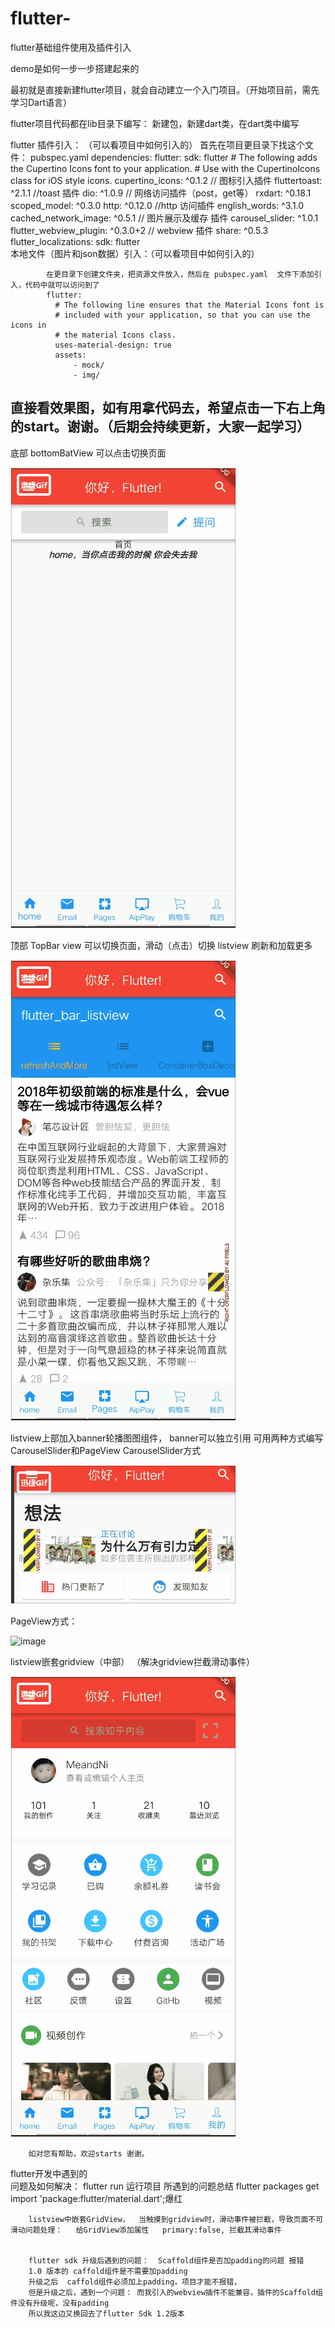 # flutter-
flutter基础组件使用及插件引入
		
demo是如何一步一步搭建起来的


最初就是直接新建flutter项目，就会自动建立一个入门项目。（开始项目前，需先学习Dart语言）

flutter项目代码都在lib目录下编写：
			新建包，新建dart类，在dart类中编写

flutter 插件引入： （可以看项目中如何引入的）
			首先在项目更目录下找这个文件： pubspec.yaml
				dependencies:
					  flutter:
						sdk: flutter
					  # The following adds the Cupertino Icons font to your application.
					  # Use with the CupertinoIcons class for iOS style icons.
					  cupertino_icons: ^0.1.2  // 图标引入插件
					  fluttertoast: ^2.1.1  //toast 插件
					  dio: ^1.0.9   // 网络访问插件（post，get等）
					  rxdart: ^0.18.1  
					  scoped_model: ^0.3.0
					  http: ^0.12.0  //http 访问插件
					  english_words: ^3.1.0
					  cached_network_image: ^0.5.1   //  图片展示及缓存 插件
					  carousel_slider: ^1.0.1
					  flutter_webview_plugin: ^0.3.0+2  // webview 插件
					  share: ^0.5.3 
					  flutter_localizations:
							sdk: flutter	
本地文件（图片和json数据）引入：（可以看项目中如何引入的）

			在更目录下创建文件夹，把资源文件放入，然后在 pubspec.yaml  文件下添加引入，代码中就可以访问到了
			flutter:
			  # The following line ensures that the Material Icons font is
			  # included with your application, so that you can use the icons in
			  # the material Icons class.
			  uses-material-design: true
			  assets:
				  - mock/
				  - img/
				  
				  
				  
## 直接看效果图，如有用拿代码去，希望点击一下右上角的start。谢谢。（后期会持续更新，大家一起学习）				  
				  
底部	bottomBatView 可以点击切换页面
		
![image](https://github.com/1136346879/flutter-/blob/master/gifStorage/Bottomtabbar.gif)	

顶部 TopBar view 可以切换页面，滑动（点击）切换  listview 刷新和加载更多

![image](https://github.com/1136346879/flutter-/blob/master/gifStorage/TOpBar_listview_refresh_loadmore.gif)

listview上部加入banner轮播图图组件，
banner可以独立引用
可用两种方式编写CarouselSlider和PageView
CarouselSlider方式

![image](https://github.com/1136346879/flutter-/blob/master/gifStorage/banner_CarouselSlider.gif)

PageView方式：

![image](https://github.com/1136346879/flutter-/blob/master/gifStorage/banner_list.gif)

listview嵌套gridview（中部） （解决gridview拦截滑动事件）

![image](https://github.com/1136346879/flutter-/blob/master/gifStorage/listview+gridView.gif)
		
		
		如对您有帮助，欢迎starts 谢谢。
		
		
flutter开发中遇到的		
		问题及如何解决：
		flutter run  运行项目  所遇到的问题总结
		flutter packages get    import 'package:flutter/material.dart';爆红

		listview中嵌套GridView，  当触摸到gridview时，滑动事件被拦截，导致页面不可滑动问题处理：   给GridView添加属性   primary:false, 拦截其滑动事件


		flutter sdk 升级后遇到的问题：  Scaffold组件是否加padding的问题 报错
		1.0 版本的 caffold组件是不需要加padding
		升级之后  caffold组件必须加上padding，项目才能不报错，
		但是升级之后，遇到一个问题： 而我引入的webview插件不能兼容，插件的Scaffold组件没有升级呢，没有padding
		所以我这边又换回去了flutter Sdk 1.2版本
